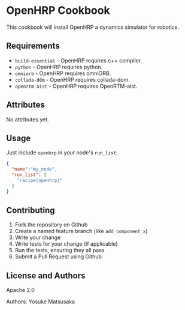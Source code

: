 OpenHRP Cookbook
================

This cookbook will install OpenHRP a dynamics simulator for robotics.

Requirements
------------

- `build-essential` - OpenHRP requires c++ compiler.
- `python` - OpenHRP requires python.
- `omniorb` - OpenHRP requires omniORB.
- `collada-d0m` - OpenHRP requires collada-dom.
- `openrtm-aist` - OpenHRP requires OpenRTM-aist.

Attributes
----------

No attributes yet.

Usage
-----

Just include `openhrp` in your node's `run_list`:

```json
{
  "name":"my_node",
  "run_list": [
    "recipe[openhrp]"
  ]
}
```

Contributing
------------

1. Fork the repository on Github
2. Create a named feature branch (like `add_component_x`)
3. Write your change
4. Write tests for your change (if applicable)
5. Run the tests, ensuring they all pass
6. Submit a Pull Request using Github

License and Authors
-------------------

Apache 2.0

Authors: Yosuke Matsusaka
